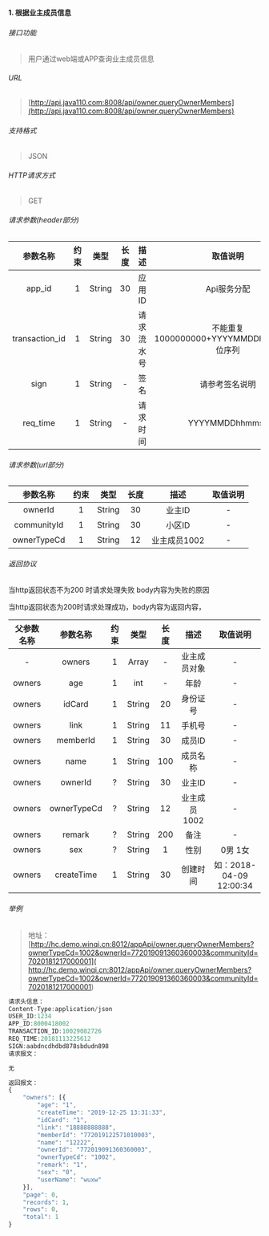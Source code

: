 

**1\. 根据业主成员信息**
###### 接口功能
> 用户通过web端或APP查询业主成员信息

###### URL
> [http://api.java110.com:8008/api/owner.queryOwnerMembers](http://api.java110.com:8008/api/owner.queryOwnerMembers)

###### 支持格式
> JSON

###### HTTP请求方式
> GET

###### 请求参数(header部分)
|参数名称|约束|类型|长度|描述|取值说明|
| :-: | :-: | :-: | :-: | :-: | :-:|
|app_id|1|String|30|应用ID|Api服务分配                      |
|transaction_id|1|String|30|请求流水号|不能重复 1000000000+YYYYMMDDhhmmss+6位序列 |
|sign|1|String|-|签名|请参考签名说明|
|req_time|1|String|-|请求时间|YYYYMMDDhhmmss|

###### 请求参数(url部分)
|参数名称|约束|类型|长度|描述|取值说明|
| :-: | :-: | :-: | :-: | :-: | :-: |
|ownerId|1|String|30|业主ID|-|
|communityId|1|String|30|小区ID|-|
|ownerTypeCd|1|String|12|业主成员1002|-|

###### 返回协议

当http返回状态不为200 时请求处理失败 body内容为失败的原因

当http返回状态为200时请求处理成功，body内容为返回内容，

|父参数名称|参数名称|约束|类型|长度|描述|取值说明|
| :-: | :-: | :-: | :-: | :-: | :-: | :-: |
|-|owners|1|Array|-|业主成员对象|-|
|owners|age|1|int|-|年龄|-|
|owners|idCard|1|String|20|身份证号|-|
|owners|link|1|String|11|手机号|-|
|owners|memberId|1|String|30|成员ID|-|
|owners|name|1|String|100|成员名称|-|
|owners|ownerId|?|String|30|业主ID|-|
|owners|ownerTypeCd|?|String|12|业主成员1002|-|
|owners|remark|?|String|200|备注|-|
|owners|sex|?|String|1|性别|0男 1女|
|owners|createTime|1|String|30|创建时间|如：2018-04-09 12:00:34|



###### 举例
> 地址：[http://hc.demo.winqi.cn:8012/appApi/owner.queryOwnerMembers?ownerTypeCd=1002&ownerId=772019091360360003&communityId=7020181217000001]( http://hc.demo.winqi.cn:8012/appApi/owner.queryOwnerMembers?ownerTypeCd=1002&ownerId=772019091360360003&communityId=7020181217000001)

``` javascript
请求头信息：
Content-Type:application/json
USER_ID:1234
APP_ID:8000418002
TRANSACTION_ID:10029082726
REQ_TIME:20181113225612
SIGN:aabdncdhdbd878sbdudn898
请求报文：

无

返回报文：
{
	"owners": [{
		"age": "1",
		"createTime": "2019-12-25 13:31:33",
		"idCard": "1",
		"link": "18888888888",
		"memberId": "772019122571010003",
		"name": "12222",
		"ownerId": "772019091360360003",
		"ownerTypeCd": "1002",
		"remark": "1",
		"sex": "0",
		"userName": "wuxw"
	}],
	"page": 0,
	"records": 1,
	"rows": 0,
	"total": 1
}

```

